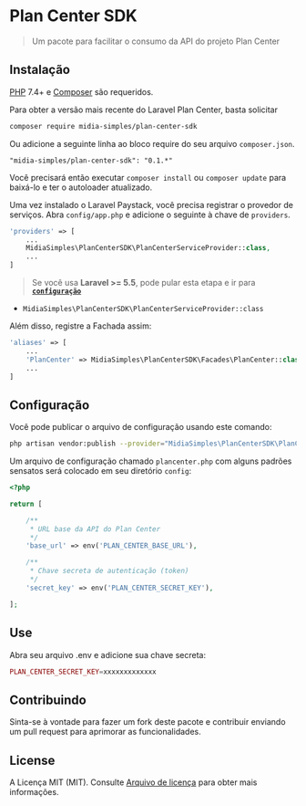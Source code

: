 # Plan Center SDK

> Um pacote para facilitar o consumo da API do projeto Plan Center

## Instalação

[PHP](https://php.net) 7.4+ e [Composer](https://getcomposer.org) são requeridos.

Para obter a versão mais recente do Laravel Plan Center, basta solicitar

```bash
composer require midia-simples/plan-center-sdk
```

Ou adicione a seguinte linha ao bloco require do seu arquivo `composer.json`.

```
"midia-simples/plan-center-sdk": "0.1.*"
```

Você precisará então executar `composer install` ou `composer update` para baixá-lo e ter o autoloader atualizado.

Uma vez instalado o Laravel Paystack, você precisa registrar o provedor de serviços. Abra `config/app.php` e adicione o seguinte à chave de `providers`.
```php
'providers' => [
    ...
    MidiaSimples\PlanCenterSDK\PlanCenterServiceProvider::class,
    ...
]
```

> Se você usa **Laravel >= 5.5**, pode pular esta etapa e ir para [**`configuração`**](https://github.com/midia-simples/plan-center-sdk#configuration)

* `MidiaSimples\PlanCenterSDK\PlanCenterServiceProvider::class`

Além disso, registre a Fachada assim:

```php
'aliases' => [
    ...
    'PlanCenter' => MidiaSimples\PlanCenterSDK\Facades\PlanCenter::class,
    ...
]
```

## Configuração

Você pode publicar o arquivo de configuração usando este comando:

```bash
php artisan vendor:publish --provider="MidiaSimples\PlanCenterSDK\PlanCenterServiceProvider"
```

Um arquivo de configuração chamado `plancenter.php` com alguns padrões sensatos será colocado em seu diretório `config`:

```php
<?php

return [

    /**
     * URL base da API do Plan Center
     */
    'base_url' => env('PLAN_CENTER_BASE_URL'),

    /**
     * Chave secreta de autenticação (token)
     */
    'secret_key' => env('PLAN_CENTER_SECRET_KEY'),

];
```


## Use

Abra seu arquivo .env e adicione sua chave secreta:

```php
PLAN_CENTER_SECRET_KEY=xxxxxxxxxxxxx
```

## Contribuindo

Sinta-se à vontade para fazer um fork deste pacote e contribuir enviando um pull request para aprimorar as funcionalidades.

## License

A Licença MIT (MIT). Consulte [Arquivo de licença](LICENSE.md) para obter mais informações.